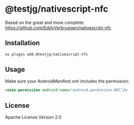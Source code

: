 # @testjg/nativescript-nfc

Based on the great and more complete: https://github.com/EddyVerbruggen/nativescript-nfc

## Installation

```javascript
ns plugin add @testjg/nativescript-nfc
```

## Usage

Make sure your AndroidManifest.xml includes the permission:

```xml
<uses-permission android:name="android.permission.NFC"/>
```

## License

Apache License Version 2.0

